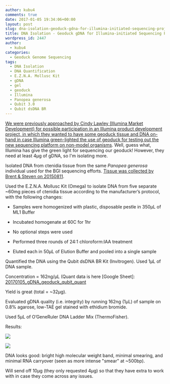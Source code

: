 ```yaml
---
author: kubu4
comments: true
date: 2017-01-05 19:34:06+00:00
layout: post
slug: dna-isolation-geoduck-gdna-for-illumina-initiated-sequencing-project
title: DNA Isolation - Geoduck gDNA for Illumina-initiated Sequencing Project
wordpress_id: 2447
author:
  - kubu4
categories:
  - Geoduck Genome Sequencing
tags:
  - DNA Isolation
  - DNA Quantification
  - E.Z.N.A. Mollusc Kit
  - gDNA
  - gel
  - geoduck
  - Illumina
  - Panopea generosa
  - Qubit 3.0
  - Qubit dsDNA BR
---
```


[We were previously approached by Cindy Lawley (Illumina Market Development) for possible participation in an Illumina product development project, in which they wanted to have some geoduck tissue and DNA on-hand in case Illumina green-lighted the use of geoduck for testing out the new sequencing platform on non-model organisms](2016/12/21/dna-isolation-geoduck-gdna-for-potential-illumina-initiated-sequencing-project.html). Well, guess what, Illumina has give the green light for sequencing our geoduck! However, they need at least 4μg of gDNA, so I'm isolating more.

Isolated DNA from ctenidia tissue from the same _Panopea generosa_ individual used for the BGI sequencing efforts. [Tissue was collected by Brent & Steven on 20150811](http://onsnetwork.org/halfshell/2015/08/11/big-day-big-clam/).

Used the E.Z.N.A. Mollusc Kit (Omega) to isolate DNA from five separate ~60mg pieces of ctenidia tissue according to the manufacturer’s protocol, with the following changes:




    
  * Samples were homogenized with plastic, disposable pestle in 350μL of ML1 Buffer

    
  * Incubated homogenate at 60C for 1hr

    
  * No optional steps were used

    
  * Performed three rounds of 24:1 chloroform:IAA treatment

    
  * Eluted each in 50μL of Elution Buffer and pooled into a single sample



Quantified the DNA using the Qubit dsDNA BR Kit (Invitrogen). Used 1μL of DNA sample.

Concentration = 162ng/μL (Quant data is here [Google Sheet]: [20170105_gDNA_geoduck_qubit_quant](https://docs.google.com/spreadsheets/d/1BlTd-weYoZCDyhR99OZRdtD5n8ySe2baKjeRepmhvNM/edit?usp=sharing)

Yield is great (total = ~32μg).

Evaluated gDNA quality (i.e. integrity) by running 162ng (1μL) of sample on 0.8% agarose, low-TAE gel stained with ethidium bromide.

Used 5μL of O’GeneRuler DNA Ladder Mix (ThermoFisher).



Results:



[![](https://github.com/sr320/LabDocs/blob/master/protocols/Commercial_Protocols/ThermoFisher_OgeneRuler_DNA_Ladder_Mix_F100439.jpg?raw=true)](https://github.com/sr320/LabDocs/blob/master/protocols/Commercial_Protocols/ThermoFisher_OgeneRuler_DNA_Ladder_Mix_F100439.jpg?raw=true)

[![](http://eagle.fish.washington.edu/Arabidopsis/20170105_gel_geoduck_gDNA.jpg)](http://eagle.fish.washington.edu/Arabidopsis/20170105_gel_geoduck_gDNA.jpg)



DNA looks good: bright high molecular weight band, minimal smearing, and minimal RNA carryover (seen as more intense "smear" at ~500bp).

Will send off 10μg (they only requested 4μg) so that they have extra to work with in case they come across any issues.
